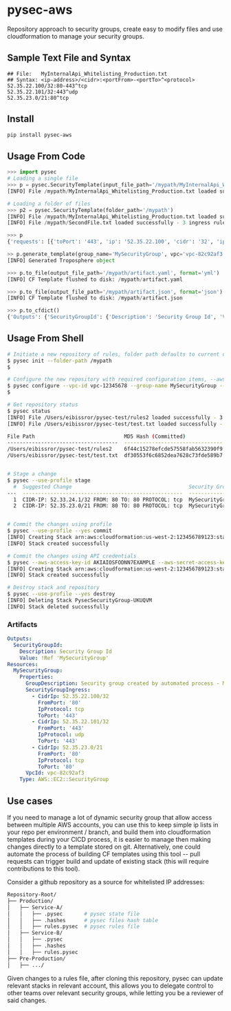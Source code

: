 # pysec-aws
Repository approach to security groups, create easy to modify files and use cloudformation to manage your security groups.

## Sample Text File and Syntax
```
## File:   MyInternalApi_Whitelisting_Production.txt
## Syntax: <ip-address>/<cidr>:<portFrom>-<portTo>^<protocol>
52.35.22.100/32:80-443^tcp
52.35.22.101/32:443^udp
52.35.23.0/21:80^tcp
```

## Install

```bash
pip install pysec-aws
```

## Usage From Code

```python
>>> import pysec
# Loading a single file
>>> p = pysec.SecurityTemplate(input_file_path='/mypath/MyInternalApi_Whitelisting_Production.txt')
[INFO] File /mypath/MyInternalApi_Whitelisting_Production.txt loaded successfully - 3 ingress rules detected

# Loading a folder of files
>>> p2 = pysec.SecurityTemplate(folder_path='/mypath')
[INFO] File /mypath/MyInternalApi_Whitelisting_Production.txt loaded successfully - 3 ingress rules detected
[INFO] File /mypath/SecondFile.txt loaded successfully - 3 ingress rules detected

>>> p
{'requests': [{'toPort': '443', 'ip': '52.35.22.100', 'cidr': '32', 'ipProtocol': 'tcp', 'fromPort': '80'}, {'toPort': '443', 'ip': '52.35.22.101', 'cidr': '32', 'ipProtocol': 'udp', 'fromPort': '443'}, {'toPort': '80', 'ip': '52.35.23.0', 'cidr': '21', 'ipProtocol': 'tcp', 'fromPort': '80'}]}

>> p.generate_template(group_name='MySecurityGroup', vpc='vpc-82c92af3')
[INFO] Generated Troposphere object

>>> p.to_file(output_file_path='/mypath/artifact.yaml', format='yml')
[INFO] CF Template flushed to disk: /mypath/artifact.yaml

>>> p.to_file(output_file_path='/mypath/artifact.json', format='json')
[INFO] CF Template flushed to disk: /mypath/artifact.json

>>> p.to_cfdict()
{'Outputs': {'SecurityGroupId': {'Description': 'Security Group Id', 'Value': {'Ref': 'MySecurityGroup'}}}, 'Resources': {'MySecurityGroup': {'Type': 'AWS::EC2::SecurityGroup', 'Properties': {'SecurityGroupIngress': [{'ToPort': '443', 'FromPort': '80', 'IpProtocol': 'tcp', 'CidrIp': '52.35.22.100/32'}, {'ToPort': '443', 'FromPort': '443', 'IpProtocol': 'udp', 'CidrIp': '52.35.22.101/32'}, {'ToPort': '80', 'FromPort': '80', 'IpProtocol': 'tcp', 'CidrIp': '52.35.23.0/21'}], 'VpcId': 'vpc-82c92af3', 'GroupDescription': 'Security group created by PySec-AWS - MySecurityGroup'}}}}

```

## Usage From Shell

```bash
# Initiate a new repository of rules, folder path defaults to current directory.
$ pysec init --folder-path /mypath
$

# Configure the new repository with required configuration items, --aws-profile-name will search for AWS credential profile
$ pysec configure --vpc-id vpc-12345678 --group-name MySecurityGroup --aws-region us-west-2 --aws-profile-name myprofile
$

# Get repository status
$ pysec status
[INFO] File /Users/eibissror/pysec-test/rules2 loaded successfully - 3 ingress rules found
[INFO] File /Users/eibissror/pysec-test/test.txt loaded successfully - 3 ingress rules found

File Path                             MD5 Hash (Committed)              MD5 Hash (Current)                Diff?
------------------------------------  --------------------------------  --------------------------------  -------
/Users/eibissror/pysec-test/rules2    6f44c15278efcde57558fab5632390f9  6f44c15278efcde57558fab5632390f9  True
/Users/eibissror/pysec-test/test.txt  df30553f6c6852dea7628c73fde589b7  df30553f6c6852dea7628c73fde589b7  True


# Stage a change
$ pysec --use-profile stage
  #  Suggested Change                                      Security Group    Action
---  ----------------------------------------------------  ----------------  --------------
  1  CIDR-IP: 52.33.24.1/32 FROM: 80 TO: 80 PROTOCOL: tcp  MySecurityGroup   ++ addition ++
  2  CIDR-IP: 52.35.23.0/21 FROM: 80 TO: 80 PROTOCOL: tcp  MySecurityGroup   -- removal --


# Commit the changes using profile
$ pysec --use-profile --yes commit
[INFO] Creating Stack arn:aws:cloudformation:us-west-2:123456789123:stack/PysecSecurityGroup-DH447K/0ef530a0-e74a-14e7-9c17-50d5ca789eae
[INFO] Stack created successfully

# Commit the changes using API credentials
$ pysec --aws-access-key-id AKIAIOSFODNN7EXAMPLE --aws-secret-access-key wJalrXUtnFEMI/K7MDENG/bPxRfiCYEXAMPLEKEY commit
[INFO] Creating Stack arn:aws:cloudformation:us-west-2:123456789123:stack/PysecSecurityGroup-DH447K/0ef530a0-e74a-14e7-9c17-50d5ca789eae
[INFO] Stack created successfully

# Destroy stack and repository
$ pysec --use-profile --yes destroy
[INFO] Deleting Stack PysecSecurityGroup-UKUQVM
[INFO] Stack deleted successfully

```

### Artifacts

```yaml
Outputs:
  SecurityGroupId:
    Description: Security Group Id
    Value: !Ref 'MySecurityGroup'
Resources:
  MySecurityGroup:
    Properties:
      GroupDescription: Security group created by automated process - MySecurityGroup
      SecurityGroupIngress:
        - CidrIp: 52.35.22.100/32
          FromPort: '80'
          IpProtocol: tcp
          ToPort: '443'
        - CidrIp: 52.35.22.101/32
          FromPort: '443'
          IpProtocol: udp
          ToPort: '443'
        - CidrIp: 52.35.23.0/21
          FromPort: '80'
          IpProtocol: tcp
          ToPort: '80'
      VpcId: vpc-82c92af3
    Type: AWS::EC2::SecurityGroup
```

## Use cases

If you need to manage a lot of dynamic security group that allow access between multiple AWS accounts, you can use this to keep simple ip lists in your repo per environment / branch, and build them into cloudformation templates during your CICD process, it is easier to manage then making changes directly to a template stored on git.
Alternatively, one could automate the process of building CF templates using this tool -- pull requests can trigger build and update of existing stack (this will require contributions to this tool).

Consider a github repository as a source for whitelisted IP addresses:

```bash
Repository-Root/
├── Production/
│   ├── Service-A/
│   │   ├── .pysec       # pysec state file
│   │   ├── .hashes      # pysec files hash table
│   │   ├── rules.pysec  # pysec rules file
│   ├── Service-B/
│   │   ├── .pysec
│   │   ├── .hashes
│   │   ├── rules.pysec
├── Pre-Production/
│   ├── .../
```

Given changes to a rules file, after cloning this repository, pysec can update relevant stacks in relevant account,
this allows you to delegate control to other teams over relevant security groups, while letting you be a reviewer of
said changes.